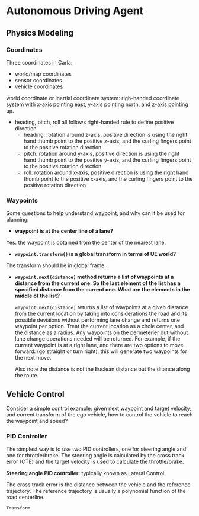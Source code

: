 # Autonomous Driving Agent


## Physics Modeling

### Coordinates
Three coordinates in Carla:
- world/map coordinates
- sensor coordinates
- vehicle coordinates


world coordinate or inertial coordinate system: righ-handed coordinate system with x-axis pointing east, y-axis pointing north, and z-axis pointing up.
- heading, pitch, roll all follows right-handed rule to define positive direction
  - heading: rotation around z-axis, positive direction is using the right hand thumb point to the positive z-axis, and the curling fingers point to the positive rotation direction
  - pitch: rotation around y-axis, positive direction is using the right hand thumb point to the positive y-axis, and the curling fingers point to the positive rotation direction
  - roll: rotation around x-axis, positive direction is using the right hand thumb point to the positive x-axis, and the curling fingers point to the positive rotation direction


### Waypoints

Some questions to help understand waypoint, and why can it be used for planning:

- **waypoint is at the center line of a lane?**

Yes. the waypoint is obtained from the center of the nearest lane.

- **`waypoint.transform()` is a global transform in terms of UE world?**

The transform should be in global frame.

- **`waypoint.next(distance)` method returns a list of waypoints at a distance from the current one. So the last element of the list has a specified distance from the current one. What are the elements in the middle of the list?**

  `waypoint.next(distance)` returns a list of waypoints at a given distance from the current location by taking into considerations the road and its possible deviaions without performing lane change and returns one waypoint per option. Treat the current location as a circle center, and the distance as a radius. Any waypoints on the permeterier but without lane change operations needed will be returned. For example, if the current waypoint is at a right lane, and there are two options to move forward: (go straight or turn right), this will generate two waypoints for the next move. 

  Also note the distance is not the Euclean distance but the ditance along the route.



## Vehicle Control

Consider a simple control example: given next waypoint and target velocity, and current transform of the ego vehicle, how to control the vehicle to reach the waypoint and speed?

### PID Controller

The simplest way is to use two PID controllers, one for steering angle and one for throttle/brake. The steering angle is calculated by the cross track error (CTE) and the target velocity is used to calculate the throttle/brake.

**Steering angle PID controller**: typically known as Lateral Control.

The cross track error is the distance between the vehicle and the reference trajectory. The reference trajectory is usually a polynomial function of the road centerline. 

`Transform`